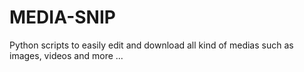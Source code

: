 # MEDIA-SNIP
Python scripts to easily edit and download all kind of medias such as images, videos and more ... 

